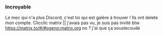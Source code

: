 ### Incroyable

Le mec qui n'a plus Discord, c'est toi qui est galère à trouver !
Ils ont delete mon compte. Clicclic matrix 
|| j'avais pas vu, je suis pas invité btw
https://matrix.to/#/#ogeno:matrix.org no ? j'ai que ça souslecoude
